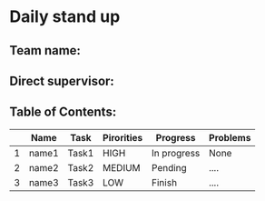 # Daily stand up
## Team name:
## Direct supervisor:
## Table of Contents:
| | Name | Task | Pirorities | Progress | Problems |
|-|-------|------------|------------|-----------|----------|
| 1 | name1| Task1 | HIGH | In progress | None |
| 2 | name2| Task2 |MEDIUM | Pending | .... |
| 3 | name3| Task3 | LOW | Finish | .... |

